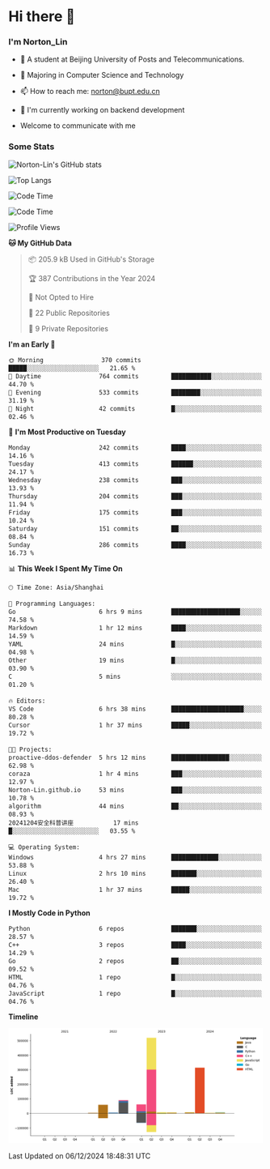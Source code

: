 
# Hi there 👋

### I'm Norton_Lin
- 🏫 A student at Beijing University of Posts and Telecommunications.
- 🌱 Majoring in Computer Science and Technology
- 📫 How to reach me: norton@bupt.edu.cn
- 🌱 I'm currently working on backend development

- Welcome to communicate with me

### Some Stats
![Norton-Lin's GitHub stats](https://github-readme-stats.vercel.app/api?username=Norton-Lin&count_private=true&show_icons=true&theme=radical)

![Top Langs](https://github-readme-stats.vercel.app/api/top-langs/?username=Norton-Lin&langs_count=10&layout=compact)

![Code Time](https://github-readme-stats.vercel.app/api/wakatime?username=Norton_Lin)

<!--START_SECTION:waka-->
![Code Time](http://img.shields.io/badge/Code%20Time-877%20hrs%2037%20mins-blue)

![Profile Views](http://img.shields.io/badge/Profile%20Views-1-blue)

**🐱 My GitHub Data** 

> 📦 205.9 kB Used in GitHub's Storage 
 > 
> 🏆 387 Contributions in the Year 2024
 > 
> 🚫 Not Opted to Hire
 > 
> 📜 22 Public Repositories 
 > 
> 🔑 9 Private Repositories 
 > 
**I'm an Early 🐤** 

```text
🌞 Morning                370 commits         █████░░░░░░░░░░░░░░░░░░░░   21.65 % 
🌆 Daytime                764 commits         ███████████░░░░░░░░░░░░░░   44.70 % 
🌃 Evening                533 commits         ████████░░░░░░░░░░░░░░░░░   31.19 % 
🌙 Night                  42 commits          █░░░░░░░░░░░░░░░░░░░░░░░░   02.46 % 
```
📅 **I'm Most Productive on Tuesday** 

```text
Monday                   242 commits         ████░░░░░░░░░░░░░░░░░░░░░   14.16 % 
Tuesday                  413 commits         ██████░░░░░░░░░░░░░░░░░░░   24.17 % 
Wednesday                238 commits         ███░░░░░░░░░░░░░░░░░░░░░░   13.93 % 
Thursday                 204 commits         ███░░░░░░░░░░░░░░░░░░░░░░   11.94 % 
Friday                   175 commits         ███░░░░░░░░░░░░░░░░░░░░░░   10.24 % 
Saturday                 151 commits         ██░░░░░░░░░░░░░░░░░░░░░░░   08.84 % 
Sunday                   286 commits         ████░░░░░░░░░░░░░░░░░░░░░   16.73 % 
```


📊 **This Week I Spent My Time On** 

```text
🕑︎ Time Zone: Asia/Shanghai

💬 Programming Languages: 
Go                       6 hrs 9 mins        ███████████████████░░░░░░   74.58 % 
Markdown                 1 hr 12 mins        ████░░░░░░░░░░░░░░░░░░░░░   14.59 % 
YAML                     24 mins             █░░░░░░░░░░░░░░░░░░░░░░░░   04.98 % 
Other                    19 mins             █░░░░░░░░░░░░░░░░░░░░░░░░   03.90 % 
C                        5 mins              ░░░░░░░░░░░░░░░░░░░░░░░░░   01.20 % 

🔥 Editors: 
VS Code                  6 hrs 38 mins       ████████████████████░░░░░   80.28 % 
Cursor                   1 hr 37 mins        █████░░░░░░░░░░░░░░░░░░░░   19.72 % 

🐱‍💻 Projects: 
proactive-ddos-defender  5 hrs 12 mins       ████████████████░░░░░░░░░   62.98 % 
coraza                   1 hr 4 mins         ███░░░░░░░░░░░░░░░░░░░░░░   12.97 % 
Norton-Lin.github.io     53 mins             ███░░░░░░░░░░░░░░░░░░░░░░   10.78 % 
algorithm                44 mins             ██░░░░░░░░░░░░░░░░░░░░░░░   08.93 % 
20241204安全科普讲座           17 mins             █░░░░░░░░░░░░░░░░░░░░░░░░   03.55 % 

💻 Operating System: 
Windows                  4 hrs 27 mins       █████████████░░░░░░░░░░░░   53.88 % 
Linux                    2 hrs 10 mins       ███████░░░░░░░░░░░░░░░░░░   26.40 % 
Mac                      1 hr 37 mins        █████░░░░░░░░░░░░░░░░░░░░   19.72 % 
```

**I Mostly Code in Python** 

```text
Python                   6 repos             ███████░░░░░░░░░░░░░░░░░░   28.57 % 
C++                      3 repos             ████░░░░░░░░░░░░░░░░░░░░░   14.29 % 
Go                       2 repos             ██░░░░░░░░░░░░░░░░░░░░░░░   09.52 % 
HTML                     1 repo              █░░░░░░░░░░░░░░░░░░░░░░░░   04.76 % 
JavaScript               1 repo              █░░░░░░░░░░░░░░░░░░░░░░░░   04.76 % 
```



**Timeline**

![Lines of Code chart](https://raw.githubusercontent.com/Norton-Lin/Norton-Lin/main/assets/bar_graph.png)


 Last Updated on 06/12/2024 18:48:31 UTC
<!--END_SECTION:waka-->
